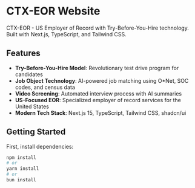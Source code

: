 # CTX-EOR Website

CTX-EOR - US Employer of Record with Try-Before-You-Hire technology. Built with Next.js, TypeScript, and Tailwind CSS.

## Features

- **Try-Before-You-Hire Model**: Revolutionary test drive program for candidates
- **Job Object Technology**: AI-powered job matching using O*Net, SOC codes, and census data
- **Video Screening**: Automated interview process with AI summaries
- **US-Focused EOR**: Specialized employer of record services for the United States
- **Modern Tech Stack**: Next.js 15, TypeScript, Tailwind CSS, shadcn/ui

## Getting Started

First, install dependencies:

```bash
npm install
# or
yarn install
# or
bun install
